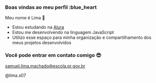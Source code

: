 ### Boas vindas ao meu perfil :blue_heart

Meu nome é Lima 🥵

- Estou estudando na [Alura](https://www.alura.com.br)
- Estou me desenvolvendo na linguagem JavaScript
- Utilizo esse espaço para minha organização e compartilhamento dos meus projetos desenvolvidos

### Você pode entrar em contato comigo 😎

samuel.lima.machado@escola.pr.gov.br

@lima.s07

